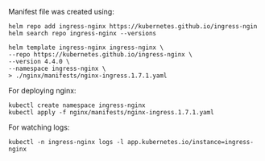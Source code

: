 Manifest file was created using:
```
helm repo add ingress-nginx https://kubernetes.github.io/ingress-ngin
helm search repo ingress-nginx --versions

helm template ingress-nginx ingress-nginx \
--repo https://kubernetes.github.io/ingress-nginx \
--version 4.4.0 \
--namespace ingress-nginx \
> ./nginx/manifests/nginx-ingress.1.7.1.yaml
```
For deploying nginx:
```
kubectl create namespace ingress-nginx
kubectl apply -f nginx/manifests/nginx-ingress.1.7.1.yaml
```
For watching logs:
```
kubectl -n ingress-nginx logs -l app.kubernetes.io/instance=ingress-nginx
```